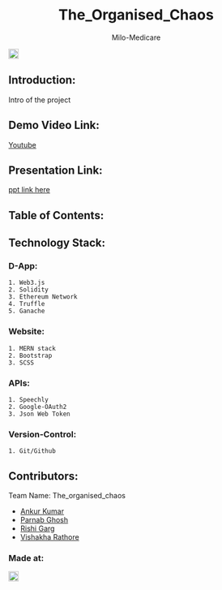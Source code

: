 <h1 align="center">The_Organised_Chaos</h1>
<p align="center">Milo-Medicare
</p>

<a href="https://hack36.com"> <img src="http://bit.ly/BuiltAtHack36" height=20px> </a>


## Introduction:
  Intro of the project
  
## Demo Video Link:
  <a href="#">Youtube</a>
  
## Presentation Link:
  <a href="https://drive.google.com/file/d/1enm1A07eSM7LEPu9Uez7Jiz1afzyZ7vI/view?usp=sharing"> ppt link here </a>
  
  
## Table of Contents:

## Technology Stack:
### D-App:
    1. Web3.js
    2. Solidity
    3. Ethereum Network
    4. Truffle
    5. Ganache
### Website:
    1. MERN stack
    2. Bootstrap
    3. SCSS
### APIs:
    1. Speechly
    2. Google-OAuth2
    3. Json Web Token
### Version-Control:
    1. Git/Github

## Contributors:

Team Name: The_organised_chaos

* [Ankur Kumar](https://github.com/Ankur-glitchtracer)
* [Parnab Ghosh](https://github.com/parnabghosh1004)
* [Rishi Garg](https://github.com/rishigarg94)
* [Vishakha Rathore](https://github.com/Vishakha1331)


### Made at:
<a href="https://hack36.com"> <img src="http://bit.ly/BuiltAtHack36" height=20px> </a>
